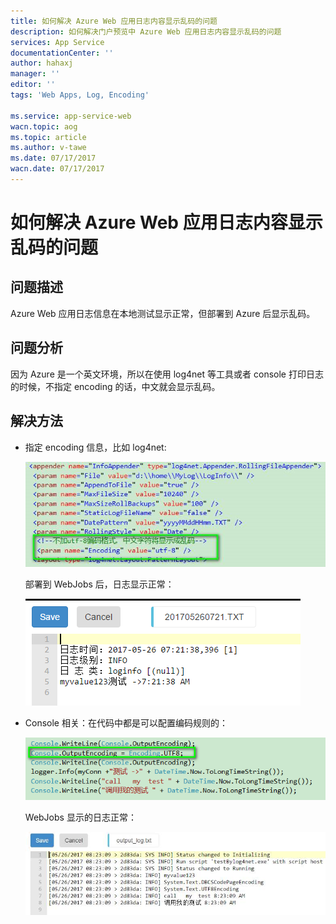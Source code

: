 ```yaml
---
title: 如何解决 Azure Web 应用日志内容显示乱码的问题
description: 如何解决门户预览中 Azure Web 应用日志内容显示乱码的问题
services: App Service
documentationCenter: ''
author: hahaxj
manager: ''
editor: ''
tags: 'Web Apps, Log, Encoding'

ms.service: app-service-web
wacn.topic: aog
ms.topic: article
ms.author: v-tawe
ms.date: 07/17/2017
wacn.date: 07/17/2017
---
```


# 如何解决 Azure Web 应用日志内容显示乱码的问题

## 问题描述

Azure Web 应用日志信息在本地测试显示正常，但部署到 Azure 后显示乱码。

## 问题分析

因为 Azure 是一个英文环境，所以在使用 log4net 等工具或者 console 打印日志的时候，不指定 encoding 的话，中文就会显示乱码。

## 解决方法

- 指定 encoding 信息，比如 log4net:

    ![log4net](./media/aog-web-apps-qa-log-messy-code/log4net.png)

    部署到 WebJobs 后，日志显示正常：

    ![portal](./media/aog-web-apps-qa-log-messy-code/portal.png)

- Console 相关：在代码中都是可以配置编码规则的：

    ![console](./media/aog-web-apps-qa-log-messy-code/console.png)

    WebJobs 显示的日志正常：

    ![portal-2](./media/aog-web-apps-qa-log-messy-code/portal-2.png)